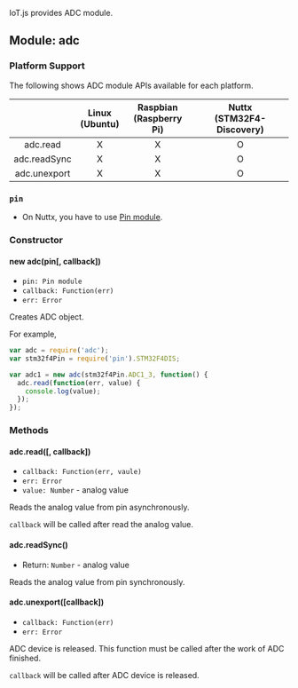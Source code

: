 IoT.js provides ADC module.

## Module: adc

### Platform Support

The following shows ADC module APIs available for each platform.

|  | Linux<br/>(Ubuntu) | Raspbian<br/>(Raspberry Pi) | Nuttx<br/>(STM32F4-Discovery) |
| :---: | :---: | :---: | :---: |
| adc.read | X | X | O |
| adc.readSync | X | X | O |
| adc.unexport | X | X | O |

### `pin`
* On Nuttx, you have to use [Pin module](IoT.js-API-Pin.md).


### Constructor

#### new adc(pin[, callback])
* `pin: Pin module`
* `callback: Function(err)`
 * `err: Error`

Creates ADC object.

For example,
```javascript
var adc = require('adc');
var stm32f4Pin = require('pin').STM32F4DIS;

var adc1 = new adc(stm32f4Pin.ADC1_3, function() {
  adc.read(function(err, value) {
    console.log(value);
  });
});
```

### Methods

#### adc.read([, callback])
* `callback: Function(err, vaule)`
 * `err: Error`
 * `value: Number` - analog value

Reads the analog value from pin asynchronously.

`callback` will be called after read the analog value.


#### adc.readSync()
* Return: `Number` - analog value

Reads the analog value from pin synchronously.


#### adc.unexport([callback])
* `callback: Function(err)`
 * `err: Error`

ADC device is released. This function must be called after the work of ADC finished.

`callback` will be called after ADC device is released.
